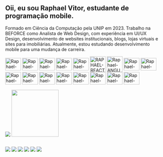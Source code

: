 ## Oii, eu sou Raphael Vitor, estudante de programação mobile.

Formado em Ciência da Computação pela UNIP em 2023. Trabalho na BEFORCE como Analista de Web Design, com experiência em UI/UX Design, desenvolvimento de websites institucionais, blogs, lojas virtuais e sites para imobiliárias. Atualmente, estou estudando desenvolvimento mobile para uma mudança de carreira.

<div style="display: inline_block">
  <img align="center" alt="Raphael-HTML" height="40" width="50" src="https://cdn.jsdelivr.net/gh/devicons/devicon@latest/icons/html5/html5-original.svg">
  <img align="center" alt="Raphael-CSS" height="40" width="50" src="https://cdn.jsdelivr.net/gh/devicons/devicon@latest/icons/css3/css3-original.svg">
  <img align="center" alt="Raphael-SASS" height="40" width="50" src="https://cdn.jsdelivr.net/gh/devicons/devicon@latest/icons/sass/sass-original.svg">
  <img align="center" alt="Raphael-JS" height="40" width="50" src="https://cdn.jsdelivr.net/gh/devicons/devicon@latest/icons/javascript/javascript-original.svg">
  <img align="center" alt="Raphael-TS" height="40" width="50" src="https://cdn.jsdelivr.net/gh/devicons/devicon@latest/icons/typescript/typescript-original.svg">
  <img align="center" alt="RAPHAEL-REACT" height="50" width="50" src="https://cdn.jsdelivr.net/gh/devicons/devicon@latest/icons/react/react-original.svg">
  <img align="center" alt="Raphael-ANGULAR" height="50" width="50" src="https://cdn.jsdelivr.net/gh/devicons/devicon@latest/icons/angular/angular-original.svg">
  
  <img align="center" alt="Raphael-FIGMA" height="40" width="50" src="https://cdn.jsdelivr.net/gh/devicons/devicon@latest/icons/figma/figma-original.svg">
  <img align="center" alt="Raphael-CANVA" height="40" width="50" src="https://cdn.jsdelivr.net/gh/devicons/devicon@latest/icons/canva/canva-original.svg">
  
  <img align="center" alt="Raphael-SWIFT" height="40" width="50" src="https://cdn.jsdelivr.net/gh/devicons/devicon@latest/icons/swift/swift-original.svg">
  <img align="center" alt="Raphael-KOTLIN" height="40" width="50" src="https://cdn.jsdelivr.net/gh/devicons/devicon@latest/icons/kotlin/kotlin-original.svg">
  
  <img align="center" alt="Raphael-VSCODE" height="40" width="50" src="https://cdn.jsdelivr.net/gh/devicons/devicon@latest/icons/vscode/vscode-original.svg">
  <img align="center" alt="Raphael-XCODE" height="40" width="50" src="https://cdn.jsdelivr.net/gh/devicons/devicon@latest/icons/xcode/xcode-original.svg">
  <img align="center" alt="Raphael-ANDROID-STUDIO" height="40" width="50" src="https://cdn.jsdelivr.net/gh/devicons/devicon@latest/icons/androidstudio/androidstudio-original.svg">
  
  <img align="center" alt="Raphael-FIREBASE" height="40" width="50" src="https://cdn.jsdelivr.net/gh/devicons/devicon@latest/icons/firebase/firebase-original.svg">
  
  <img align="center" alt="Raphael-GITHUB" height="40" width="50" src="https://cdn.jsdelivr.net/gh/devicons/devicon@latest/icons/github/github-original.svg">
  <img align="center" alt="Raphael-TRELLO" height="40" width="50" src="https://cdn.jsdelivr.net/gh/devicons/devicon@latest/icons/trello/trello-original.svg">
</div>
<br>
<div>
  <img src="https://github-readme-stats.vercel.app/api?username=snoorky&count_private=true&hide=prs,contribs&show_icons=true" />
  <img height="150px" src="https://github-readme-stats.vercel.app/api/top-langs/?username=snoorky&layout=compact" />
</div>

##

<div>
  <a href="https://www.facebook.com/raphaelvitorlopes" target="_blank"><img src="https://img.shields.io/badge/Facebook-1877F2?style=for-the-badge&logo=facebook&logoColor=white"></a>
  <a href="https://www.instagram.com/sno.orky/" target="_blank"><img src="https://img.shields.io/badge/Instagram-E4405F?style=for-the-badge&logo=instagram&logoColor=white"></a>
  <a href="https://www.linkedin.com/in/raphaelvitor" target="_blank"><img src="https://img.shields.io/badge/LinkedIn-0077B5?style=for-the-badge&logo=facebook&logoColor=white"></a>
  <a href="https://www.tiktok.com/@snoorky" target="_blank"><img src="https://img.shields.io/badge/Tiktok-000000?style=for-the-badge&logo=tiktok&logoColor=white"></a>
  <a href="https://api.whatsapp.com/send?phone=5515996578197" target="_blank"><img src="https://img.shields.io/badge/WhastApp-25D366?style=for-the-badge&logo=whatsapp&logoColor=white"></a>
  <a href="mailto:raphaelvitorlopes@icloud.com"><img src="https://img.shields.io/badge/Icloud-000000?style=for-the-badge&logo=apple&logoColor=white"></a>
